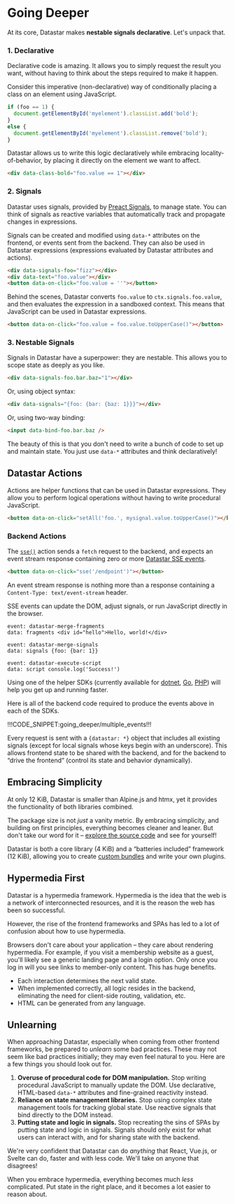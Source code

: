 # Going Deeper

At its core, Datastar makes __nestable signals declarative__. Let's unpack that.

### 1. Declarative

Declarative code is amazing. It allows you to simply request the result you want, without having to think about the steps required to make it happen.

Consider this imperative (non-declarative) way of conditionally placing a class on an element using JavaScript.

```js
if (foo == 1) {
  document.getElementById('myelement').classList.add('bold');
} 
else {
  document.getElementById('myelement').classList.remove('bold');
}
```

Datastar allows us to write this logic declaratively while embracing locality-of-behavior, by placing it directly on the element we want to affect.

```html
<div data-class-bold="foo.value == 1"></div>
```

### 2. Signals

Datastar uses signals, provided by [Preact Signals](https://preactjs.com/guide/v10/signals/), to manage state. You can think of signals as reactive variables that automatically track and propagate changes in expressions. 

Signals can be created and modified using `data-*` attributes on the frontend, or events sent from the backend. They can also be used in Datastar expressions (expressions evaluated by Datastar attributes and actions).

```html
<div data-signals-foo="fizz"></div>
<div data-text="foo.value"></div>
<button data-on-click="foo.value = ''"></button>
```

Behind the scenes, Datastar converts `foo.value` to `ctx.signals.foo.value`, and then evaluates the expression in a sandboxed context. This means that JavaScript can be used in Datastar expressions.

```html
<button data-on-click="foo.value = foo.value.toUpperCase()"></button>
```

### 3. Nestable Signals

Signals in Datastar have a superpower: they are nestable. This allows you to scope state as deeply as you like.

```html
<div data-signals-foo.bar.baz="1"></div>
```

Or, using object syntax:

```html
<div data-signals="{foo: {bar: {baz: 1}}}"></div>
```

Or, using two-way binding:

```html
<input data-bind-foo.bar.baz />
```

The beauty of this is that you don't need to write a bunch of code to set up and maintain state. You just use `data-*` attributes and think declaratively!

## Datastar Actions

Actions are helper functions that can be used in Datastar expressions. They allow you to perform logical operations without having to write procedural JavaScript.

```html
<button data-on-click="setAll('foo.', mysignal.value.toUpperCase()"></button>
```

### Backend Actions

The [`sse()`](/reference/action_plugins#sse) action sends a `fetch` request to the backend, and expects an event stream response containing zero or more [Datastar SSE events](/reference/sse_events). 

```html
<button data-on-click="sse('/endpoint')"></button>
```

An event stream response is nothing more than a response containing a `Content-Type: text/event-stream` header.

SSE events can update the DOM, adjust signals, or run JavaScript directly in the browser.

```
event: datastar-merge-fragments
data: fragments <div id="hello">Hello, world!</div>

event: datastar-merge-signals
data: signals {foo: {bar: 1}}

event: datastar-execute-script
data: script console.log('Success!')
```

Using one of the helper SDKs (currently available for [dotnet](https://github.com/starfederation/datastar/tree/main/sdk/dotnet), [Go](https://github.com/starfederation/datastar/tree/main/sdk/go), [PHP](https://github.com/starfederation/datastar/tree/main/sdk/php)) will help you get up and running faster. 

Here is all of the backend code required to produce the events above in each of the SDKs.

!!!CODE_SNIPPET:going_deeper/multiple_events!!!

Every request is sent with a `{datastar: *}` object that includes all existing signals (except for local signals whose keys begin with an underscore). This allows frontend state to be shared with the backend, and for the backend to “drive the frontend” (control its state and behavior dynamically).

## Embracing Simplicity

At only 12 KiB, Datastar is smaller than Alpine.js and htmx, yet it provides the functionality of both libraries combined. 

The package size is not _just_ a vanity metric. By embracing simplicity, and building on first principles, everything becomes cleaner and leaner. But don't take our word for it – [explore the source code](https://github.com/starfederation/datastar/tree/main/library) and see for yourself! 

Datastar is both a core library (4 KiB) and a “batteries included” framework (12 KiB), allowing you to create [custom bundles](/bundler) and write your own plugins.

## Hypermedia First

Datastar is a hypermedia framework. Hypermedia is the idea that the web is a network of interconnected resources, and it is the reason the web has been so successful. 

However, the rise of the frontend frameworks and SPAs has led to a lot of confusion about how to use hypermedia.

Browsers don't care about your application – they care about rendering hypermedia. For example, if you visit a membership website as a guest, you'll likely see a generic landing page and a login option. Only once you log in will you see links to member-only content. This has huge benefits.

- Each interaction determines the next valid state.
- When implemented correctly, all logic resides in the backend, eliminating the need for client-side routing, validation, etc.
- HTML can be generated from any language.

## Unlearning

When approaching Datastar, especially when coming from other frontend frameworks, be prepared to _unlearn_ some bad practices. These may not seem like bad practices initially; they may even feel natural to you. Here are a few things you should look out for.

1. __Overuse of procedural code for DOM manipulation.__ Stop writing procedural JavaScript to manually update the DOM. Use declarative, HTML-based `data-*` attributes and fine-grained reactivity instead.
2. __Reliance on state management libraries.__ Stop using complex state management tools for tracking global state. Use reactive signals that bind directly to the DOM instead.
3. __Putting state and logic in signals.__  Stop recreating the sins of SPAs by putting state and logic in signals. Signals should only exist for what users can interact with, and for sharing state with the backend.

We're very confident that Datastar can do _anything_ that React, Vue.js, or Svelte can do, faster and with less code. We'll take on anyone that disagrees!

When you embrace hypermedia, everything becomes much _less_ complicated. Put state in the right place, and it becomes a lot easier to reason about.